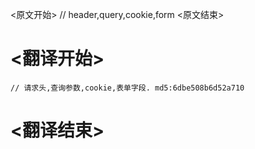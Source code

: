 
<原文开始>
// header,query,cookie,form
<原文结束>

# <翻译开始>
	// 请求头,查询参数,cookie,表单字段. md5:6dbe508b6d52a710
# <翻译结束>

